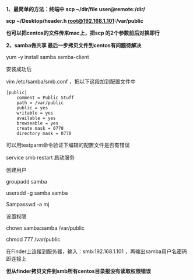 **1、最简单的方法：终端中 scp ~/dir/file user@remote:/dir/** 

**scp ~/Desktop/header.h root@192.168.1.101:/var/public** 

**也可以把centos的文件传来mac上，把scp 的2个参数前后对换即行**  



**2、samba做共享 最后一步拷贝文件到centos有问题待解决** 

yum -y install samba samba-client

安装成功后

vim /etc/samba/smb.conf	，把以下这段加到配置文件中

```shell
[public]
	comment = Public Stuff
	path = /var/public
	public = yes
	writable = yes
	available = yes
	browseable = yes
	create mask = 0770
	directory mask = 0770
```

可以用testparm命令验证下编辑的配置文件是否有错误

service smb restart  启动服务

创建用户

groupadd samba

useradd -g samba samba

Sampasswd -a mj

设置权限

chown samba:samba /var/public

chmod 777 /var/public

在Finder上连接到服务器，输入：smb:192.168.1.101 ，再输出samba用户名密码即连接上

**但从finder拷贝文件到smb所有centos目录报没有读取权限错误** 